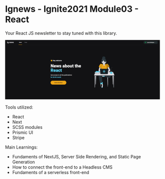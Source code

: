 # Ignews - Ignite2021 Module03 - React

Your React JS newsletter to stay tuned with this library.

![image](https://github.com/LucasSousa09/Ignews-Module03-ReactJS/blob/main/public/images/ignews.png)

Tools utilized:
- React
- Next
- SCSS modules
- Prismic UI
- Stripe

Main Learnings:
- Fundaments of NextJS, Server Side Rendering, and Static Page Generation
- How to connect the front-end to a Headless CMS
- Fundaments of a serverless front-end
